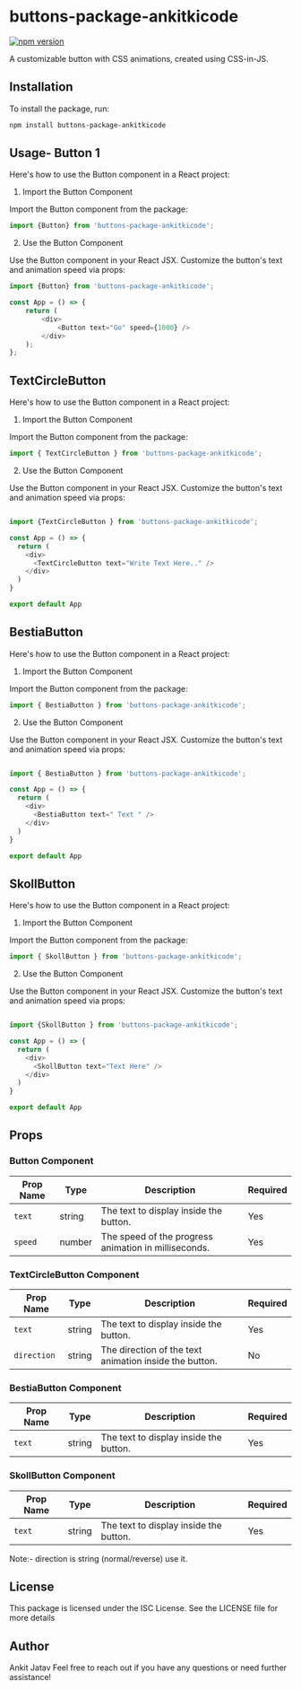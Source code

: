 # buttons-package-ankitkicode
[![npm version](https://img.shields.io/npm/v/buttons-package-ankitkicode)](https://www.npmjs.com/package/buttons-package-ankitkicode)



A customizable button with CSS animations, created using CSS-in-JS.

## Installation

To install the package, run:

```sh
npm install buttons-package-ankitkicode
```

## Usage- Button 1

Here's how to use the Button component in a React project:

1. Import the Button Component

Import the Button component from the package:

```js
import {Button} from 'buttons-package-ankitkicode';
```

2. Use the Button Component

Use the Button component in your React JSX. Customize the button's text and animation speed via props:

```js
import {Button} from 'buttons-package-ankitkicode';

const App = () => {
    return (
        <div>
            <Button text="Go" speed={1000} />
        </div>
    );
};
```


## TextCircleButton

Here's how to use the Button component in a React project:

1. Import the Button Component

Import the Button component from the package:

```js
import { TextCircleButton } from 'buttons-package-ankitkicode';
```

2. Use the Button Component

Use the Button component in your React JSX. Customize the button's text and animation speed via props:

```js

import {TextCircleButton } from 'buttons-package-ankitkicode';

const App = () => {
  return (
    <div>
      <TextCircleButton text="Write Text Here.." />
    </div>
  )
}

export default App

```

## BestiaButton

Here's how to use the Button component in a React project:

1. Import the Button Component

Import the Button component from the package:

```js
import { BestiaButton } from 'buttons-package-ankitkicode';
```

2. Use the Button Component

Use the Button component in your React JSX. Customize the button's text and animation speed via props:

```js

import { BestiaButton } from 'buttons-package-ankitkicode';

const App = () => {
  return (
    <div>
      <BestiaButton text=" Text " />
    </div>
  )
}

export default App

```

## SkollButton

Here's how to use the Button component in a React project:

1. Import the Button Component

Import the Button component from the package:

```js
import { SkollButton } from 'buttons-package-ankitkicode';
```

2. Use the Button Component

Use the Button component in your React JSX. Customize the button's text and animation speed via props:

```js

import {SkollButton } from 'buttons-package-ankitkicode';

const App = () => {
  return (
    <div>
      <SkollButton text="Text Here" />
    </div>
  )
}

export default App

```


## Props

### Button Component

| Prop Name | Type   | Description                                       | Required |
|-----------|--------|---------------------------------------------------|----------|
| `text`    | string | The text to display inside the button.            | Yes      |
| `speed`   | number | The speed of the progress animation in milliseconds. | Yes      |

### TextCircleButton Component

| Prop Name   | Type   | Description                                         | Required |
|-------------|--------|-----------------------------------------------------|----------|
| `text`      | string | The text to display inside the button.              | Yes      |
| `direction` | string | The direction of the text animation inside the button. | No       |

### BestiaButton Component

| Prop Name   | Type   | Description                                         | Required |
|-------------|--------|-----------------------------------------------------|----------|
| `text`      | string | The text to display inside the button.              | Yes      |

###  SkollButton Component

| Prop Name   | Type   | Description                                         | Required |
|-------------|--------|-----------------------------------------------------|----------|
| `text`      | string | The text to display inside the button.              | Yes      |

Note:- direction is string (normal/reverse) use it.


## License
This package is licensed under the ISC License. See the LICENSE file for more details

## Author
Ankit Jatav
Feel free to reach out if you have any questions or need further assistance!
